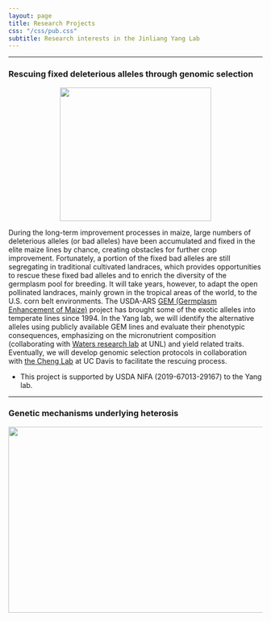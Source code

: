 ```yaml
---
layout: page
title: Research Projects
css: "/css/pub.css"
subtitle: Research interests in the Jinliang Yang Lab
---
```




-------------------

### Rescuing fixed deleterious alleles through genomic selection

<p align="center">
  <img width="300" height="265" src="https://i.imgur.com/9gL2O0e.png?1">
</p>

During the long-term improvement processes in maize, large numbers of deleterious alleles (or bad alleles) have been accumulated and fixed in the elite maize lines by chance, creating obstacles for further crop improvement. 
Fortunately, a portion of the fixed bad alleles are still segregating in traditional cultivated landraces, which provides opportunities to rescue these fixed bad alleles and to enrich the diversity of the germplasm pool for breeding. 
It will take years, however, to adapt the open pollinated landraces, mainly grown in the tropical areas of the world, to the U.S. corn belt environments. The USDA-ARS [GEM (Germplasm Enhancement of Maize)](https://usda-gem.public.iastate.edu/GEM_Project/GEM_Project.htm) project has brought some of the exotic alleles into temperate lines since 1994. 
In the Yang lab, we will identify the alternative alleles using publicly available GEM lines and evaluate their phenotypic consequences, emphasizing on the micronutrient composition (collaborating with [Waters research lab](https://agronomy.unl.edu/waters-research-lab) at UNL) and yield related traits.
Eventually, we will develop genomic selection protocols in collaboration with [the Cheng Lab](http://qtl.rocks/) at UC Davis to facilitate the rescuing process.

- This project is supported by USDA NIFA (2019-67013-29167) to the Yang lab.

-------------------

### Genetic mechanisms underlying heterosis


<p align="center">
  <img width="1087" height="369" src="https://i.imgur.com/R0NKyee.png">
</p>